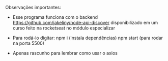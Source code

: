 Observações importantes:

- Esse programa funciona com o backend https://github.com/jakeliny/node-api-discover disponibilizado em um curso feito na rocketseat no módulo especializar

- Para rodá-lo digitar:
    npm i (instala dependências)
    npm start (para rodar na porta 5500)

- Apenas rascunho para lembrar como usar o axios